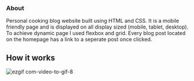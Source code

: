 ### About
Personal cooking blog website built using HTML and CSS. 
It is a mobile friendly page and is displayed on all display sized (mobile, tablet, desktop). To achieve dynamic page I used flexbox and grid. 
Every blog post located on the homepage has a link to a seperate post once clicked.


## How it works

![ezgif com-video-to-gif-8](https://user-images.githubusercontent.com/71527795/100227402-00db6c00-2f19-11eb-8640-8efd92ea09c1.gif)
